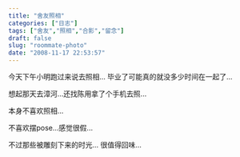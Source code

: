 ```yaml
---
title: "舍友照相"
categories: ["日志"]
tags: ["舍友","照相","合影","留念"]
draft: false
slug: "roommate-photo"
date: "2008-11-17 22:53:57"
---
```


今天下午小明跑过来说去照相... 
毕业了可能真的就没多少时间在一起了... 

想起那天去漳河...还找陈用拿了个手机去照... 

本身不喜欢照相... 

不喜欢摆pose...感觉很假... 

不过那些被雕刻下来的时光...
很值得回味...
